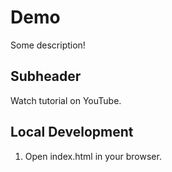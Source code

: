 #  Demo

Some description!

## Subheader

Watch tutorial on YouTube.

## Local Development

1. Open index.html in your browser.
